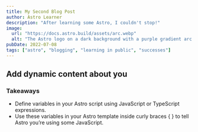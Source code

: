 ```yaml
---
title: My Second Blog Post
author: Astro Learner
description: "After learning some Astro, I couldn't stop!"
image:
  url: "https://docs.astro.build/assets/arc.webp"
  alt: "The Astro logo on a dark background with a purple gradient arc."
pubDate: 2022-07-08
tags: ["astro", "blogging", "learning in public", "successes"]
---
```


## Add dynamic content about you

### Takeaways

- Define variables in your Astro script using JavaScript or TypeScript expressions.
- Use these variables in your Astro template inside curly braces { } to tell Astro you’re using some JavaScript.
